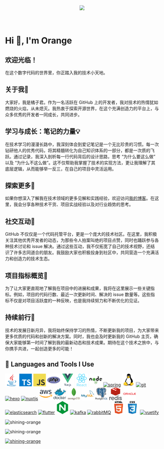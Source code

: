 ​
<h1 align="center">​
  <a href="/">​
    <img src="https://readme-typing-svg.herokuapp.com?color=%2336BCF7&lines=欢迎光临！我是橘子君.;console.log(%22Hello%EF%BC%8Cworld%22)">​
  </a>​
</h1>​
<h1>Hi 👋, I'm Orange</h1>

## 欢迎光临！​
  在这个数字代码的世界里，你正踏入我的技术小天地。​

## 关于我​👋
  大家好，我是橘子君。作为一名活跃在 GitHub 上的开发者，我对技术的热情犹如燃烧的火焰，从未熄灭。我热衷于探索开源世界，在这个充满创造力的平台上，与众多优秀的开发者一同成长，共同进步。​
 
## 学习与成长：笔记的力量​💡
  在技术学习的漫漫长路中，我深刻体会到爱记笔记是一个无比珍贵的习惯。每一次钻研他人的优秀代码，将其精髓转化为自己知识体系的一部分，都是一次质的飞跃。通过记录，我深入剖析每一行代码背后的设计思路，思考 “为什么要这么做” 以及 “为什么不这么做”。这不仅帮助我掌握了技术的实现方法，更让我理解了其底层逻辑，从而能够举一反三，在自己的项目中灵活运用。​
 
## 探索更多​📝
  如果你想深入了解我在技术领域的更多见解和实践经验，欢迎访问<a href="http://121.37.249.79:81/">我的博客</a>。在这里，我会分享各种技术干货、项目实战经验以及对行业趋势的思考。​

## 社交互动​🤝
  GitHub 不仅仅是一个代码托管平台，更是一个庞大的技术社区。在这里，我积极关注其他优秀开发者的动态，为那些令人拍案叫绝的项目点赞，同时也踊跃参与各种技术讨论和 issue 解决。通过这些互动，我不仅拓宽了自己的技术视野，还结识了许多志同道合的朋友。我鼓励大家也积极投身到社区中，共同营造一个充满活力和创造力的技术生态。​

## 项目指标概览🎯​
  为了让大家更直观地了解我在项目中的进展和成果，我将在这里展示一些关键指标。例如，项目的代码行数、最近一次更新时间、解决的 issue 数量等。这些指标不仅是对项目活跃度的一种反映，也是我持续努力和不断优化的见证。​

## 持续前行​🚀
  技术的发展日新月异，我将始终保持学习的热情，不断更新我的项目，为大家带来更多优质的代码和创新的解决方案。同时，我也会及时更新我的 GitHub 主页，确保大家能够第一时间了解到我的最新动态和技术成果。期待在这个技术之旅中，与你携手共进，一起创造更多的可能！

<h2>🚀 Languages and Tools I Use</h2>
<p><a target="_blank" href="https://raw.githubusercontent.com/devicons/devicon/master/icons/java/java-original.svg" style="display: inline-block;"><img src="https://raw.githubusercontent.com/devicons/devicon/master/icons/java/java-original.svg" alt="java" width="42" height="42" /></a>
<a target="_blank" href="https://raw.githubusercontent.com/devicons/devicon/master/icons/typescript/typescript-original.svg" style="display: inline-block;"><img src="https://raw.githubusercontent.com/devicons/devicon/master/icons/typescript/typescript-original.svg" alt="typescript" width="42" height="42" /></a>
<a target="_blank" href="https://raw.githubusercontent.com/devicons/devicon/master/icons/javascript/javascript-original.svg" style="display: inline-block;"><img src="https://raw.githubusercontent.com/devicons/devicon/master/icons/javascript/javascript-original.svg" alt="javascript" width="42" height="42" /></a>
<a target="_blank" href="https://raw.githubusercontent.com/devicons/devicon/master/icons/php/php-original.svg" style="display: inline-block;"><img src="https://raw.githubusercontent.com/devicons/devicon/master/icons/php/php-original.svg" alt="php" width="42" height="42" /></a>
<a target="_blank" href="https://raw.githubusercontent.com/devicons/devicon/master/icons/vuejs/vuejs-original-wordmark.svg" style="display: inline-block;"><img src="https://raw.githubusercontent.com/devicons/devicon/master/icons/vuejs/vuejs-original-wordmark.svg" alt="vuejs" width="42" height="42" /></a>
<a target="_blank" href="https://raw.githubusercontent.com/devicons/devicon/master/icons/react/react-original-wordmark.svg" style="display: inline-block;"><img src="https://raw.githubusercontent.com/devicons/devicon/master/icons/react/react-original-wordmark.svg" alt="react" width="42" height="42" /></a>
<a target="_blank" href="https://raw.githubusercontent.com/devicons/devicon/master/icons/nodejs/nodejs-original-wordmark.svg" style="display: inline-block;"><img src="https://raw.githubusercontent.com/devicons/devicon/master/icons/nodejs/nodejs-original-wordmark.svg" alt="nodejs" width="42" height="42" /></a>
<a target="_blank" href="https://www.vectorlogo.zone/logos/springio/springio-icon.svg" style="display: inline-block;"><img src="https://www.vectorlogo.zone/logos/springio/springio-icon.svg" alt="spring" width="42" height="42" /></a>
<a target="_blank" href="https://raw.githubusercontent.com/devicons/devicon/master/icons/linux/linux-original.svg" style="display: inline-block;"><img src="https://raw.githubusercontent.com/devicons/devicon/master/icons/linux/linux-original.svg" alt="linux" width="42" height="42" /></a>
<a target="_blank" href="https://www.vectorlogo.zone/logos/git-scm/git-scm-icon.svg" style="display: inline-block;"><img src="https://www.vectorlogo.zone/logos/git-scm/git-scm-icon.svg" alt="git" width="42" height="42" /></a>
<a target="_blank" href="https://www.vectorlogo.zone/logos/hexoio/hexoio-icon.svg" style="display: inline-block;"><img src="https://www.vectorlogo.zone/logos/hexoio/hexoio-icon.svg" alt="hexo" width="42" height="42" /></a>
<a target="_blank" href="https://www.vectorlogo.zone/logos/nuxtjs/nuxtjs-icon.svg" style="display: inline-block;"><img src="https://www.vectorlogo.zone/logos/nuxtjs/nuxtjs-icon.svg" alt="nuxtjs" width="42" height="42" /></a>
<a target="_blank" href="https://raw.githubusercontent.com/devicons/devicon/master/icons/amazonwebservices/amazonwebservices-original-wordmark.svg" style="display: inline-block;"><img src="https://raw.githubusercontent.com/devicons/devicon/master/icons/amazonwebservices/amazonwebservices-original-wordmark.svg" alt="aws" width="42" height="42" /></a>
<a target="_blank" href="https://raw.githubusercontent.com/devicons/devicon/master/icons/docker/docker-original-wordmark.svg" style="display: inline-block;"><img src="https://raw.githubusercontent.com/devicons/devicon/master/icons/docker/docker-original-wordmark.svg" alt="docker" width="42" height="42" /></a>
<a target="_blank" href="https://raw.githubusercontent.com/devicons/devicon/master/icons/mongodb/mongodb-original-wordmark.svg" style="display: inline-block;"><img src="https://raw.githubusercontent.com/devicons/devicon/master/icons/mongodb/mongodb-original-wordmark.svg" alt="mongodb" width="42" height="42" /></a>
<a target="_blank" href="https://raw.githubusercontent.com/devicons/devicon/master/icons/mysql/mysql-original-wordmark.svg" style="display: inline-block;"><img src="https://raw.githubusercontent.com/devicons/devicon/master/icons/mysql/mysql-original-wordmark.svg" alt="mysql" width="42" height="42" /></a>
<a target="_blank" href="https://raw.githubusercontent.com/devicons/devicon/master/icons/postgresql/postgresql-original-wordmark.svg" style="display: inline-block;"><img src="https://raw.githubusercontent.com/devicons/devicon/master/icons/postgresql/postgresql-original-wordmark.svg" alt="postgresql" width="42" height="42" /></a>
<a target="_blank" href="https://raw.githubusercontent.com/devicons/devicon/master/icons/redis/redis-original-wordmark.svg" style="display: inline-block;"><img src="https://raw.githubusercontent.com/devicons/devicon/master/icons/redis/redis-original-wordmark.svg" alt="redis" width="42" height="42" /></a>
<a target="_blank" href="https://raw.githubusercontent.com/devicons/devicon/master/icons/oracle/oracle-original.svg" style="display: inline-block;"><img src="https://raw.githubusercontent.com/devicons/devicon/master/icons/oracle/oracle-original.svg" alt="oracle" width="42" height="42" /></a>
<a target="_blank" href="https://www.vectorlogo.zone/logos/elastic/elastic-icon.svg" style="display: inline-block;"><img src="https://www.vectorlogo.zone/logos/elastic/elastic-icon.svg" alt="elasticsearch" width="42" height="42" /></a>
<a target="_blank" href="https://www.vectorlogo.zone/logos/flutterio/flutterio-icon.svg" style="display: inline-block;"><img src="https://www.vectorlogo.zone/logos/flutterio/flutterio-icon.svg" alt="flutter" width="42" height="42" /></a>
<a target="_blank" href="https://raw.githubusercontent.com/devicons/devicon/master/icons/nginx/nginx-original.svg" style="display: inline-block;"><img src="https://raw.githubusercontent.com/devicons/devicon/master/icons/nginx/nginx-original.svg" alt="nginx" width="42" height="42" /></a>
<a target="_blank" href="https://www.vectorlogo.zone/logos/apache_kafka/apache_kafka-icon.svg" style="display: inline-block;"><img src="https://www.vectorlogo.zone/logos/apache_kafka/apache_kafka-icon.svg" alt="kafka" width="42" height="42" /></a>
<a target="_blank" href="https://www.vectorlogo.zone/logos/rabbitmq/rabbitmq-icon.svg" style="display: inline-block;"><img src="https://www.vectorlogo.zone/logos/rabbitmq/rabbitmq-icon.svg" alt="rabbitMQ" width="42" height="42" /></a>
<a target="_blank" href="https://raw.githubusercontent.com/devicons/devicon/master/icons/html5/html5-original-wordmark.svg" style="display: inline-block;"><img src="https://raw.githubusercontent.com/devicons/devicon/master/icons/html5/html5-original-wordmark.svg" alt="html5" width="42" height="42" /></a>
<a target="_blank" href="https://raw.githubusercontent.com/devicons/devicon/master/icons/css3/css3-original-wordmark.svg" style="display: inline-block;"><img src="https://raw.githubusercontent.com/devicons/devicon/master/icons/css3/css3-original-wordmark.svg" alt="css3" width="42" height="42" /></a>
<a target="_blank" href="https://bestofjs.org/logos/vuetify.svg" style="display: inline-block;"><img src="https://bestofjs.org/logos/vuetify.svg" alt="vuetify" width="42" height="42" /></a></p>
<p><img align="center" src="https://github-readme-stats.vercel.app/api?username=shining-orange&show_icons=true&locale=en" alt="shining-orange" /></p>
<p><img src="https://github-readme-stats.vercel.app/api/top-langs?username=shining-orange&show_icons=true&locale=en&layout=compact" alt="shining-orange" /></p>
<p><a href="https://github.com/ryo-ma/github-profile-trophy"><img src="https://github-profile-trophy.vercel.app/?username=shining-orange" alt="shining-orange" /></a></p>

